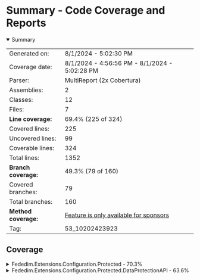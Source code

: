 # Summary - Code Coverage and Reports
<details open><summary>Summary</summary>

|||
|:---|:---|
| Generated on: | 8/1/2024 - 5:02:30 PM |
| Coverage date: | 8/1/2024 - 4:56:56 PM - 8/1/2024 - 5:02:28 PM |
| Parser: | MultiReport (2x Cobertura) |
| Assemblies: | 2 |
| Classes: | 12 |
| Files: | 7 |
| **Line coverage:** | 69.4% (225 of 324) |
| Covered lines: | 225 |
| Uncovered lines: | 99 |
| Coverable lines: | 324 |
| Total lines: | 1352 |
| **Branch coverage:** | 49.3% (79 of 160) |
| Covered branches: | 79 |
| Total branches: | 160 |
| **Method coverage:** | [Feature is only available for sponsors](https://reportgenerator.io/pro) |
| Tag: | 53_10202423923 |

</details>

## Coverage
<details><summary>Fededim.Extensions.Configuration.Protected - 70.3%</summary>

|**Name**|**Line**|**Branch**|
|:---|---:|---:|
|**Fededim.Extensions.Configuration.Protected**|**70.3%**|**47.8%**|
|Fededim.Extensions.Configuration.Protected.ConfigurationBuilderExtensions|91.2%|78.1%|
|Fededim.Extensions.Configuration.Protected.IProtectProviderConfigurationDat<br/>a|75%|71.4%|
|Fededim.Extensions.Configuration.Protected.JsonProtectFileProcessor|27.2%|8.3%|
|Fededim.Extensions.Configuration.Protected.JsonWithCommentsProtectFileProce<br/>ssor|95.6%|75%|
|Fededim.Extensions.Configuration.Protected.ProtectedConfigurationBuilder|74%|62.5%|
|Fededim.Extensions.Configuration.Protected.ProtectedConfigurationProvider|68.4%|50%|
|Fededim.Extensions.Configuration.Protected.ProtectFileOptions|100%||
|Fededim.Extensions.Configuration.Protected.ProtectProviderConfigurationData|0%|0%|
|Fededim.Extensions.Configuration.Protected.RawProtectFileProcessor|0%||
|Fededim.Extensions.Configuration.Protected.XmlProtectFileProcessor|96%|91.6%|

</details>
<details><summary>Fededim.Extensions.Configuration.Protected.DataProtectionAPI - 63.6%</summary>

|**Name**|**Line**|**Branch**|
|:---|---:|---:|
|**Fededim.Extensions.Configuration.Protected.DataProtectionAPI**|**63.6%**|**61.1%**|
|Fededim.Extensions.Configuration.Protected.DataProtectionAPI.DataProtection<br/>APIProtectConfigurationData|56.7%|61.1%|
|Fededim.Extensions.Configuration.Protected.DataProtectionAPI.DataProtection<br/>APIProtectProvider|100%||

</details>
